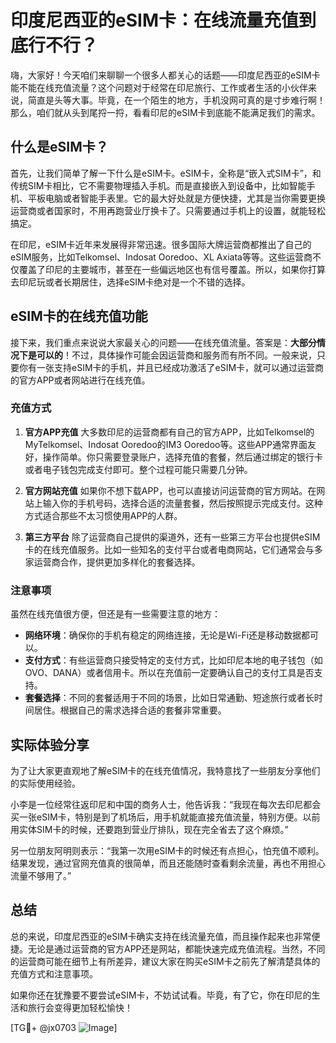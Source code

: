 # 印度尼西亚的eSIM卡：在线流量充值到底行不行？

嗨，大家好！今天咱们来聊聊一个很多人都关心的话题——印度尼西亚的eSIM卡能不能在线充值流量？这个问题对于经常在印尼旅行、工作或者生活的小伙伴来说，简直是头等大事。毕竟，在一个陌生的地方，手机没网可真的是寸步难行啊！那么，咱们就从头到尾捋一捋，看看印尼的eSIM卡到底能不能满足我们的需求。

## 什么是eSIM卡？

首先，让我们简单了解一下什么是eSIM卡。eSIM卡，全称是“嵌入式SIM卡”，和传统SIM卡相比，它不需要物理插入手机。而是直接嵌入到设备中，比如智能手机、平板电脑或者智能手表里。它的最大好处就是方便快捷，尤其是当你需要更换运营商或者国家时，不用再跑营业厅换卡了。只需要通过手机上的设置，就能轻松搞定。

在印尼，eSIM卡近年来发展得非常迅速。很多国际大牌运营商都推出了自己的eSIM服务，比如Telkomsel、Indosat Ooredoo、XL Axiata等等。这些运营商不仅覆盖了印尼的主要城市，甚至在一些偏远地区也有信号覆盖。所以，如果你打算去印尼玩或者长期居住，选择eSIM卡绝对是一个不错的选择。

## eSIM卡的在线充值功能

接下来，我们重点来说说大家最关心的问题——在线充值流量。答案是：**大部分情况下是可以的**！不过，具体操作可能会因运营商和服务而有所不同。一般来说，只要你有一张支持eSIM卡的手机，并且已经成功激活了eSIM卡，就可以通过运营商的官方APP或者网站进行在线充值。

### 充值方式

1. **官方APP充值**
   大多数印尼的运营商都有自己的官方APP，比如Telkomsel的MyTelkomsel、Indosat Ooredoo的IM3 Ooredoo等。这些APP通常界面友好，操作简单。你只需要登录账户，选择充值的套餐，然后通过绑定的银行卡或者电子钱包完成支付即可。整个过程可能只需要几分钟。

2. **官方网站充值**
   如果你不想下载APP，也可以直接访问运营商的官方网站。在网站上输入你的手机号码，选择合适的流量套餐，然后按照提示完成支付。这种方式适合那些不太习惯使用APP的人群。

3. **第三方平台**
   除了运营商自己提供的渠道外，还有一些第三方平台也提供eSIM卡的在线充值服务。比如一些知名的支付平台或者电商网站，它们通常会与多家运营商合作，提供更加多样化的套餐选择。

### 注意事项

虽然在线充值很方便，但还是有一些需要注意的地方：

- **网络环境**：确保你的手机有稳定的网络连接，无论是Wi-Fi还是移动数据都可以。
- **支付方式**：有些运营商只接受特定的支付方式，比如印尼本地的电子钱包（如OVO、DANA）或者信用卡。所以在充值前一定要确认自己的支付工具是否支持。
- **套餐选择**：不同的套餐适用于不同的场景，比如日常通勤、短途旅行或者长时间居住。根据自己的需求选择合适的套餐非常重要。

## 实际体验分享

为了让大家更直观地了解eSIM卡的在线充值情况，我特意找了一些朋友分享他们的实际使用经验。

小李是一位经常往返印尼和中国的商务人士，他告诉我：“我现在每次去印尼都会买一张eSIM卡，特别是到了机场后，用手机就能直接充值流量，特别方便。以前用实体SIM卡的时候，还要跑到营业厅排队，现在完全省去了这个麻烦。”

另一位朋友阿明则表示：“我第一次用eSIM卡的时候还有点担心，怕充值不顺利。结果发现，通过官网充值真的很简单，而且还能随时查看剩余流量，再也不用担心流量不够用了。”

## 总结

总的来说，印度尼西亚的eSIM卡确实支持在线流量充值，而且操作起来也非常便捷。无论是通过运营商的官方APP还是网站，都能快速完成充值流程。当然，不同的运营商可能在细节上有所差异，建议大家在购买eSIM卡之前先了解清楚具体的充值方式和注意事项。

如果你还在犹豫要不要尝试eSIM卡，不妨试试看。毕竟，有了它，你在印尼的生活和旅行会变得更加轻松愉快！

[TG💪+ @jx0703 ![Image](https://github.com/user-attachments/assets/dbca1d08-cadb-493c-b0ec-ad6f7a83f270)]